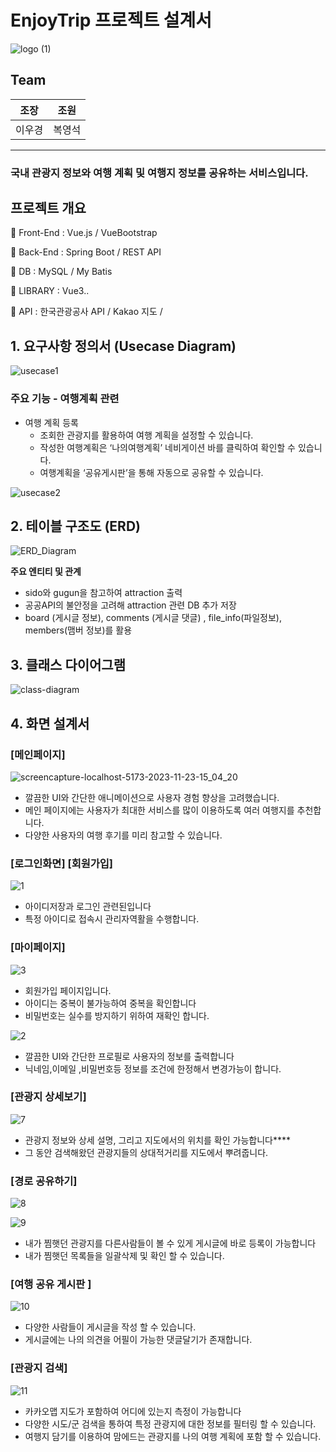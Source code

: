 # EnjoyTrip 프로젝트 설계서

![logo (1)](https://github.com/Lee-search/enjoytrip-main/assets/95065616/de028772-772b-450d-b471-053f05bb9b69)


## Team

| 조장 | 조원 |
| --- | --- |
| 이우경 | 복영석 |

****

### **국내 관광지 정보와 여행 계획 및 여행지 정보를 공유하는 서비스입니다.**

## 프로젝트 개요

📌 Front-End : Vue.js / VueBootstrap

📌 Back-End : Spring Boot / REST API

📌 DB : MySQL / My Batis

📌 LIBRARY : Vue3..

📌 API : 한국관광공사 API / Kakao 지도 /  

## 1. 요구사항 정의서 (Usecase Diagram)
![usecase1](https://github.com/Lee-search/enjoytrip-main/assets/95065616/dd95c539-61fc-4230-98aa-43565abfe94f)

### 주요 기능 - 여행계획 관련

- 여행 계획 등록
    - 조회한 관광지를 활용하여 여행 계획을 설정할 수 있습니다.
    - 작성한 여행계획은 ‘나의여행계획’ 네비게이션 바를 클릭하여 확인할 수 있습니다.
    - 여행계획을 ‘공유게시판’을 통해 자동으로 공유할 수 있습니다.

![usecase2](https://github.com/Lee-search/enjoytrip-main/assets/95065616/692328b6-6f6a-4479-8d5d-37f4f9e48d31)

## 2. 테이블 구조도 (ERD)

![ERD_Diagram](https://github.com/Lee-search/enjoytrip-main/assets/95065616/20a19e1d-06ba-41de-95a1-a429ee78384a)

**주요 엔티티 및 관계**

- sido와 gugun을 참고하여 attraction 출력
- 공공API의 불안정을 고려해 attraction 관련 DB 추가 저장
- board (게시글 정보), comments (게시글 댓글) , file_info(파일정보), members(맴버 정보)를 활용

## 3. 클래스 다이어그램

![class-diagram](https://github.com/Lee-search/enjoytrip-main/assets/95065616/bc582a87-2596-4866-86db-ca0f25a229af)


## 4. 화면 설계서

### [메인페이지]

![screencapture-localhost-5173-2023-11-23-15_04_20](https://github.com/Lee-search/enjoytrip-main/assets/95065616/9d466bd2-4749-49ac-91b2-f1fd5f1c3fb0)

- 깔끔한 UI와 간단한 애니메이션으로 사용자 경험 향상을 고려했습니다.
- 메인 페이지에는 사용자가 최대한 서비스를 많이 이용하도록 여러 여행지를 추천합니다.
- 다양한 사용자의 여행 후기를 미리 참고할 수 있습니다.

### [로그인화면]                                                    [회원가입]

![1](https://github.com/Lee-search/enjoytrip-main/assets/95065616/7464ae8b-7960-4bf4-b15f-0fb5260f9dd8)
- 아이디저장과 로그인 관련된입니다
- 특정 아이디로 접속시 관리자역활을 수행합니다.

### [마이페이지]

![3](https://github.com/Lee-search/enjoytrip-main/assets/95065616/69ce714e-0e83-431e-bff2-dd538cf3f6dc)

- 회원가입 페이지입니다.
- 아이디는 중복이 불가능하여 중복을 확인합니다
- 비밀번호는 실수를 방지하기 위하여 재확인 합니다.


![2](https://github.com/Lee-search/enjoytrip-main/assets/95065616/dad530c8-e1e7-4e5a-88e4-2d3407e370fd)




- 깔끔한 UI와 간단한 프로필로 사용자의 정보를 출력합니다
- 닉네임,이메일 ,비밀번호등 정보를 조건에 한정해서 변경가능이 합니다.

  

### [관광지 상세보기]

![7](https://github.com/Lee-search/enjoytrip-main/assets/95065616/a02d8064-1096-4e0a-b9f0-9a4eca9574e2)
- 관광지 정보와 상세 설명, 그리고 지도에서의 위치를 확인 가능합니다****
- 그 동안 검색해왔던 관광지들의 상대적거리를 지도에서 뿌려줍니다.

### [경로 공유하기]

![8](https://github.com/Lee-search/enjoytrip-main/assets/95065616/74dc7f18-285b-46b3-9036-2e7282cfbb7b)

![9](https://github.com/Lee-search/enjoytrip-main/assets/95065616/0eb397ae-d800-4782-b6df-6c58849c913c)


- 내가 찜햇던 관광지를 다른사람들이 볼 수 있게 게시글에 바로 등록이 가능합니다
- 내가 찜햇던 목록들을 일괄삭제 및 확인 할 수 있습니다.

### [여행 공유 게시판 ]

![10](https://github.com/Lee-search/enjoytrip-main/assets/95065616/e946c763-c899-4028-b8b0-2567b12821f2)

- 다양한 사람들이 게시글을 작성 할 수 있습니다.
- 게시글에는 나의 의견을 어필이 가능한 댓글달기가 존재합니다.

### [관광지 검색]


![11](https://github.com/Lee-search/enjoytrip-main/assets/95065616/187aefce-4476-4de7-b01c-648e71630583)


- 카카오맵 지도가 포함하여 어디에 있는지 측정이 가능합니다
- 다양한 시도/군 검색을 통하여 특정 관광지에 대한 정보를 필터링 할 수 있습니다.
- 여행지 담기를 이용하여 맘에드는 관광지를 나의 여행 계획에 포함 할 수 있습니다.
